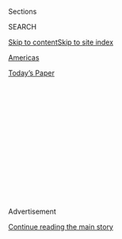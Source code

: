 <div id="app">

<div>

<div>

<div>

<div class="NYTAppHideMasthead css-1q2w90k e1suatyy0">

<div class="section css-ui9rw0 e1suatyy2">

<div class="css-eph4ug er09x8g0">

<div class="css-6n7j50">

</div>

<span class="css-1dv1kvn">Sections</span>

<div class="css-10488qs">

<span class="css-1dv1kvn">SEARCH</span>

</div>

[Skip to content](#site-content)[Skip to site
index](#site-index)

</div>

<div id="masthead-section-label" class="css-1wr3we4 eaxe0e00">

[Americas](https://www.nytimes.com/section/world/americas)

</div>

<div class="css-10698na e1huz5gh0">

</div>

</div>

<div id="masthead-bar-one" class="section hasLinks css-15hmgas e1csuq9d3">

<div class="css-uqyvli e1csuq9d0">

</div>

<div class="css-1uqjmks e1csuq9d1">

</div>

<div class="css-9e9ivx">

[](https://myaccount.nytimes.com/auth/login?response_type=cookie&client_id=vi)

</div>

<div class="css-1bvtpon e1csuq9d2">

[Today’s
Paper](https://www.nytimes.com/section/todayspaper)

</div>

</div>

</div>

</div>

<div data-aria-hidden="false">

<div id="site-content" data-role="main">

<div>

<div class="css-1aor85t" style="opacity:0.000000001;z-index:-1;visibility:hidden">

<div class="css-1hqnpie">

<div class="css-epjblv">

<span class="css-17xtcya">[Americas](/section/world/americas)</span><span class="css-x15j1o">|</span><span class="css-fwqvlz">Guyana
Swears In New Leader, Resolving Struggle Over Oil
Wealth</span>

</div>

<div class="css-k008qs">

<div class="css-1iwv8en">

<span class="css-18z7m18"></span>

<div>

</div>

</div>

<span class="css-1n6z4y">https://nyti.ms/2PkFIRQ</span>

<div class="css-1705lsu">

<div class="css-4xjgmj">

<div class="css-4skfbu" data-role="toolbar" data-aria-label="Social Media Share buttons, Save button, and Comments Panel with current comment count" data-testid="share-tools">

  - 
  - 
  - 
  - 
    
    <div class="css-6n7j50">
    
    </div>

  - 

</div>

</div>

</div>

</div>

</div>

</div>

<div id="NYT_TOP_BANNER_REGION" class="css-13pd83m">

</div>

<div id="top-wrapper" class="css-1sy8kpn">

<div id="top-slug" class="css-l9onyx">

Advertisement

</div>

[Continue reading the main
story](#after-top)

<div class="ad top-wrapper" style="text-align:center;height:100%;display:block;min-height:250px">

<div id="top" class="place-ad" data-position="top" data-size-key="top">

</div>

</div>

<div id="after-top">

</div>

</div>

<div>

<div id="sponsor-wrapper" class="css-1hyfx7x">

<div id="sponsor-slug" class="css-19vbshk">

Supported by

</div>

[Continue reading the main
story](#after-sponsor)

<div id="sponsor" class="ad sponsor-wrapper" style="text-align:center;height:100%;display:block">

</div>

<div id="after-sponsor">

</div>

</div>

<div class="css-186x18t">

</div>

<div class="css-1vkm6nb ehdk2mb0">

# Guyana Swears In New Leader, Resolving Struggle Over Oil Wealth

</div>

Mohamed Irfaan Ali will manage the flow of billions in new oil revenues,
which are reshaping the small South American country and heightened a
standoff after elections in March.

<div class="css-79elbk" data-testid="photoviewer-wrapper">

<div class="css-z3e15g" data-testid="photoviewer-wrapper-hidden">

</div>

<div class="css-1a48zt4 ehw59r15" data-testid="photoviewer-children">

![<span class="css-16f3y1r e13ogyst0" data-aria-hidden="true">Mohamed
Irfaan Ali was sworn in as Guyana’s president on Sunday after a
five-month standoff. The country’s newly productive oil fields raised
the election’s
stakes.</span><span class="css-cnj6d5 e1z0qqy90" itemprop="copyrightHolder"><span class="css-1ly73wi e1tej78p0">Credit...</span><span><span>Adriana
Loureiro Fernandez for The New York
Times</span></span></span>](https://static01.nyt.com/images/2020/08/02/world/02guyana/merlin_169986186_c1231a6a-b3e4-45de-8a61-b70ca5d3e8b3-articleLarge.jpg?quality=75&auto=webp&disable=upscale)

</div>

</div>

<div class="css-18e8msd">

<div class="css-vp77d3 epjyd6m0">

<div class="css-1baulvz">

By <span class="css-1baulvz" itemprop="name">Nafeeza Yahya-Sakur</span>
and <span class="css-1baulvz last-byline" itemprop="name">Anatoly
Kurmanaev</span>

</div>

</div>

  - 
    
    <div class="css-ld3wwf e16638kd2">
    
    Aug. 2,
    2020
    
    </div>

  - 
    
    <div class="css-4xjgmj">
    
    <div class="css-d8bdto" data-role="toolbar" data-aria-label="Social Media Share buttons, Save button, and Comments Panel with current comment count" data-testid="share-tools">
    
      - 
      - 
      - 
      - 
        
        <div class="css-6n7j50">
        
        </div>
    
      - 
    
    </div>
    
    </div>

</div>

</div>

<div class="section meteredContent css-1r7ky0e" name="articleBody" itemprop="articleBody">

<div class="css-1fanzo5 StoryBodyCompanionColumn">

<div class="css-53u6y8">

GEORGETOWN, Guyana — Guyana’s opposition party has won a bitterly
contested general election, ending a prolonged political standoff that
had crippled investment and heightened ethnic tensions in the small
South American nation.

The opposition candidate Mohamed Irfaan Ali was sworn in on as Guyana’s
president on Sunday, shortly after the national electoral commission
said he had beaten the incumbent, David Granger, by just over 15,000
votes, a margin of more than 3 percent. The governing party said it
planned to challenge his victory, alleging fraud.

As president, Mr. Ali will manage billions of dollars in new oil
revenues, which have transformed Guyana, an impoverished former British
colony with fewer than 800,000 people, into the world’s fastest-growing
economy this year, despite a slumping global oil market.

Mr. Ali’s assumption of office follows five months of political
wrangling between Guyana’s two major political parties over the outcome
of the March 2 vote, which exposed deep tensions between Black citizens
and those of South Asian descent. The power struggle has been amplified
by the newfound wealth pouring in from offshore oil fields where
production began in January.

</div>

</div>

<div class="css-1fanzo5 StoryBodyCompanionColumn">

<div class="css-53u6y8">

The election dispute brought a 100-day ballot recount, at least half a
dozen court cases and accusations of fraud against both major parties.

After the recount showed Mr. Ali, 40, winning a slim victory, the
governing party’s allies in the electoral commission repeatedly tried to
present results that did not match the recount tally approved by
electoral observers.

Members of the governing party also flooded the courts with petitions
for injunctions to block the declaration of results, and the party’s
activists threatened to make the country ungovernable if Mr. Ali was
declared winner.

Supporters of both political parties, which are split almost exactly
among ethnic lines, fear they will be excluded from the oil bounty if
their opponents take power.

Growing international pressure and economic pain appeared to persuade
the governing party to cede control. Mr. Granger’s intransigence was
condemned by practically all of Guyana’s economic partners, including
its usually restrained Caribbean neighbors and the United States, which
revoked visas of top government officials for subverting the elections.

</div>

</div>

<div class="css-1fanzo5 StoryBodyCompanionColumn">

<div class="css-53u6y8">

Mr. Granger, 75, continues to assert that a quarter of all the votes
showed signs of irregularities, although the results were endorsed by at
least four major groups of international observers.

In a statement on Sunday, Mr. Granger said that he “cannot endorse a
flawed report,” and that he would continue to “campaign to ensure that
the votes of all Guyanese are accurately recorded.” He added that he
would challenge the results in court, but stopped short of calling
supporters into the streets.

Guyana’s prolonged political standoff had deepened the economic pain of
the pandemic, which is ripping through South America. Despite a steep
rise in oil production, local businessmen said their international
partners had delayed investments and banks had cut credit until the
political crisis was resolved.

“These past five months were very hard: People lost their jobs, money
wasn’t circulating,” said Nasrudeen Alli, a mechanic from a suburb of
the capital, Georgetown. “I am very optimistic that we can move forward
from this shadow and into the light of betterment for all.”

The legal limbo had prevented Mr. Granger’s government from spending the
accumulating oil revenues and mobilizing emergency funds to combat the
coronavirus and the ensuing economic fallout. Without an approved
national budget, Guyana’s public spending shrank to a minimum.

The electoral crisis has also brought fears of a return of the ethnic
violence that had plagued Guyana’s politics for decades. Mr. Ali’s
swearing-in ceremony was greeted cautiously by supporters, who are
mostly of South Asian descent, for fear of provoking retribution from
Mr. Granger’s primarily Black followers.

“All I am asking for right now is for us to get back to normalcy, where
we can reap the benefits of a functioning government,” said Ramsook
Sukdeo, a house painter from a coastal village of Bush Lot.

</div>

</div>

<div>

</div>

</div>

<div>

</div>

<div>

</div>

<div>

</div>

<div>

<div id="bottom-wrapper" class="css-1ede5it">

<div id="bottom-slug" class="css-l9onyx">

Advertisement

</div>

[Continue reading the main
story](#after-bottom)

<div id="bottom" class="ad bottom-wrapper" style="text-align:center;height:100%;display:block;min-height:90px">

</div>

<div id="after-bottom">

</div>

</div>

</div>

</div>

</div>

## Site Index

<div>

</div>

## Site Information Navigation

  - [© <span>2020</span> <span>The New York Times
    Company</span>](https://help.nytimes.com/hc/en-us/articles/115014792127-Copyright-notice)

<!-- end list -->

  - [NYTCo](https://www.nytco.com/)
  - [Contact
    Us](https://help.nytimes.com/hc/en-us/articles/115015385887-Contact-Us)
  - [Work with us](https://www.nytco.com/careers/)
  - [Advertise](https://nytmediakit.com/)
  - [T Brand Studio](http://www.tbrandstudio.com/)
  - [Your Ad
    Choices](https://www.nytimes.com/privacy/cookie-policy#how-do-i-manage-trackers)
  - [Privacy](https://www.nytimes.com/privacy)
  - [Terms of
    Service](https://help.nytimes.com/hc/en-us/articles/115014893428-Terms-of-service)
  - [Terms of
    Sale](https://help.nytimes.com/hc/en-us/articles/115014893968-Terms-of-sale)
  - [Site
    Map](https://spiderbites.nytimes.com)
  - [Help](https://help.nytimes.com/hc/en-us)
  - [Subscriptions](https://www.nytimes.com/subscription?campaignId=37WXW)

</div>

</div>

</div>

</div>
